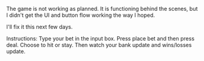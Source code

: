 The game is not working as planned. It is functioning behind the scenes, but I didn't get the UI and button flow working the way I hoped.

I'll fix it this next few days.

Instructions: Type your bet in the input box. Press place bet and then press deal. Choose to hit or stay. Then watch your bank update and wins/losses update.
